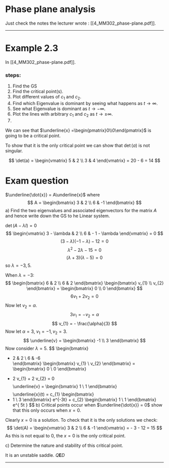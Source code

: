 # Phase plane analysis

Just check the notes the lecturer wrote : [[4_MM302_phase-plane.pdf]].

---
# Example 2.3

In [[4_MM302_phase-plane.pdf]].

### steps:
1. Find the GS
2. Find the critical point(s).
3. Plot different values of $c_{1}$ and $c_{2}$.
4. Find which Eigenvalue is dominant by seeing what happens as $t \to \infty$.
5. See what Eigenvalue is dominant as $t \to -\infty$.
6. Plot the lines with arbitrary $c_{1}$ and $c_{2}$ as $t \to \pm\infty$.
7. 

We can see that $\underline{x} =\begin{pmatrix}0\\0\end{pmatrix}$ is going to be a critical point.

To show that it is the only critical point we can show that $\det (a)$ is not singular.

$$
\det(a) = \begin{vmatrix}
5 & 2  \\
3 & 4
\end{vmatrix} = 20 - 6 = 14
$$

# Exam question

$\underline{\dot{x}} = A\underline{x}$ where $$
A = \begin{bmatrix}
3 & 2 \\
6 & -1 
\end{bmatrix}
$$
a) Find the two eigenvalues and associated eigenvectors for the matrix $A$ and hence write down the GS to he Linear system.

$\det(A-\lambda I) = 0$ $$
\begin{vmatrix}
3 - \lambda  &  2  \\
6  & - 1  - \lambda
\end{vmatrix} = 0
$$
$$
(3 - \lambda) (- 1 - \lambda) - 12 = 0
$$
$$
\lambda^{2} - 2 \lambda - 15 = 0
$$
$$
(\lambda + 3) ( \lambda - 5 )= 0
$$
so $\lambda = - 3, 5$.

When $\lambda = - 3$: $$
\begin{bmatrix}
6 & 2 \\
6 & 2
\end{bmatrix} \begin{bmatrix}
v_{1}  \\
v_{2} 
\end{bmatrix} = \begin{bmatrix}
0  \\
0
\end{bmatrix}
$$
$$
6v_{1} + 2 v_{2} = 0
$$
Now let $v_{2} = \alpha$. $$
3v_{1} = - v_{2} = \alpha
$$
$$
v_{1} = - \frac{\alpha}{3}
$$
Now let $\alpha = 3$, $v_{1} = - 1, v_{2} = 3$. $$
\underline{v} = \begin{bmatrix}
-1 \\
3 
\end{bmatrix}
$$
Now consider $\lambda = 5$. 
$$
\begin{bmatrix}
- 2 & 2 \\
6  & -6   
\end{bmatrix} \begin{bmatrix}
v_{1} \\
v_{2}
\end{bmatrix} = \begin{bmatrix}
0  \\
0
\end{bmatrix}

$$
$$
- 2 v_{1} + 2 v_{2} = 0 
$$ $$
\underline{v} = \begin{bmatrix}
1 \\
1
\end{bmatrix}
$$
$$
\underline{x}(t) = c_{1} \begin{bmatrix}
- 1 \\
3 
\end{bmatrix} e^{-3t} + c_{2} \begin{bmatrix}
1 \\
1
\end{bmatrix} e^{ 5t }
$$
b) Critical points occur when $\underline{\dot{x}} = 0$ show that this only occurs when $x = 0$.

Clearly $x=0$ is a solution. To check that it is the only solutions we check: 
$$
\det(A) = \begin{vmatrix}
3 & 2 \\
6  & -1 
\end{vmatrix} = - 3 - 12 = 15
$$
As this is not equal to 0, the $x=0$ is the only critical point.

c) Determine the nature and stability of this critical point.

It is an unstable saddle. $Q\mathbf{E}D$

---
